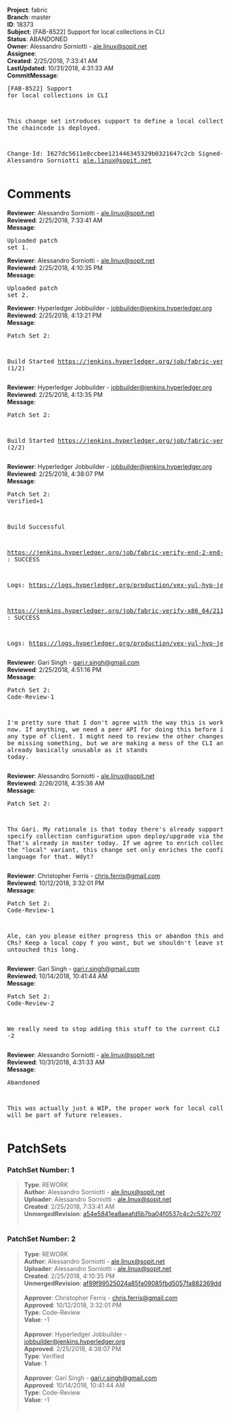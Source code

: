 <strong>Project</strong>: fabric<br><strong>Branch</strong>: master<br><strong>ID</strong>: 18373<br><strong>Subject</strong>: [FAB-8522] Support for local collections in CLI<br><strong>Status</strong>: ABANDONED<br><strong>Owner</strong>: Alessandro Sorniotti - ale.linux@sopit.net<br><strong>Assignee</strong>:<br><strong>Created</strong>: 2/25/2018, 7:33:41 AM<br><strong>LastUpdated</strong>: 10/31/2018, 4:31:33 AM<br><strong>CommitMessage</strong>:<br><pre>[FAB-8522] Support for local collections in CLI

This change set introduces support to define a local collection when the
chaincode is deployed.

Change-Id: I627dc5611e8ccbee121446345329b0321647c2cb
Signed-off-by: Alessandro Sorniotti <ale.linux@sopit.net>
</pre><h1>Comments</h1><strong>Reviewer</strong>: Alessandro Sorniotti - ale.linux@sopit.net<br><strong>Reviewed</strong>: 2/25/2018, 7:33:41 AM<br><strong>Message</strong>: <pre>Uploaded patch set 1.</pre><strong>Reviewer</strong>: Alessandro Sorniotti - ale.linux@sopit.net<br><strong>Reviewed</strong>: 2/25/2018, 4:10:35 PM<br><strong>Message</strong>: <pre>Uploaded patch set 2.</pre><strong>Reviewer</strong>: Hyperledger Jobbuilder - jobbuilder@jenkins.hyperledger.org<br><strong>Reviewed</strong>: 2/25/2018, 4:13:21 PM<br><strong>Message</strong>: <pre>Patch Set 2:

Build Started https://jenkins.hyperledger.org/job/fabric-verify-end-2-end-x86_64/12885/ (1/2)</pre><strong>Reviewer</strong>: Hyperledger Jobbuilder - jobbuilder@jenkins.hyperledger.org<br><strong>Reviewed</strong>: 2/25/2018, 4:13:35 PM<br><strong>Message</strong>: <pre>Patch Set 2:

Build Started https://jenkins.hyperledger.org/job/fabric-verify-x86_64/21195/ (2/2)</pre><strong>Reviewer</strong>: Hyperledger Jobbuilder - jobbuilder@jenkins.hyperledger.org<br><strong>Reviewed</strong>: 2/25/2018, 4:38:07 PM<br><strong>Message</strong>: <pre>Patch Set 2: Verified+1

Build Successful 

https://jenkins.hyperledger.org/job/fabric-verify-end-2-end-x86_64/12885/ : SUCCESS

Logs: https://logs.hyperledger.org/production/vex-yul-hyp-jenkins-3/fabric-verify-end-2-end-x86_64/12885

https://jenkins.hyperledger.org/job/fabric-verify-x86_64/21195/ : SUCCESS

Logs: https://logs.hyperledger.org/production/vex-yul-hyp-jenkins-3/fabric-verify-x86_64/21195</pre><strong>Reviewer</strong>: Gari Singh - gari.r.singh@gmail.com<br><strong>Reviewed</strong>: 2/25/2018, 4:51:16 PM<br><strong>Message</strong>: <pre>Patch Set 2: Code-Review-1

I'm pretty sure that I don't agree with the way this is working right now.
If anything, we need a peer API for doing this before implementing any type of client.  I might need to review the other changes as I might be missing something, but we are making a mess of the CLI and it's already basically unusable as it stands today.</pre><strong>Reviewer</strong>: Alessandro Sorniotti - ale.linux@sopit.net<br><strong>Reviewed</strong>: 2/26/2018, 4:35:36 AM<br><strong>Message</strong>: <pre>Patch Set 2:

Thx Gari. My rationale is that today there's already support to specify collection configuration upon deploy/upgrade via the golang CLI. That's already in master today. If we agree to enrich collections with the "local" variant, this change set only enriches the configuration language for that. Wdyt?</pre><strong>Reviewer</strong>: Christopher Ferris - chris.ferris@gmail.com<br><strong>Reviewed</strong>: 10/12/2018, 3:32:01 PM<br><strong>Message</strong>: <pre>Patch Set 2: Code-Review-1

Ale, can you please either progress this or abandon this and related CRs? Keep a local copy f you want, but we shouldn't leave stuff untouched this long.</pre><strong>Reviewer</strong>: Gari Singh - gari.r.singh@gmail.com<br><strong>Reviewed</strong>: 10/14/2018, 10:41:44 AM<br><strong>Message</strong>: <pre>Patch Set 2: Code-Review-2

We really need to stop adding this stuff to the current CLI so -2</pre><strong>Reviewer</strong>: Alessandro Sorniotti - ale.linux@sopit.net<br><strong>Reviewed</strong>: 10/31/2018, 4:31:33 AM<br><strong>Message</strong>: <pre>Abandoned

This was actually just a WIP, the proper work for local collections will be part of future releases.</pre><h1>PatchSets</h1><h3>PatchSet Number: 1</h3><blockquote><strong>Type</strong>: REWORK<br><strong>Author</strong>: Alessandro Sorniotti - ale.linux@sopit.net<br><strong>Uploader</strong>: Alessandro Sorniotti - ale.linux@sopit.net<br><strong>Created</strong>: 2/25/2018, 7:33:41 AM<br><strong>UnmergedRevision</strong>: [a54e5841ea8aeafd5b7ba04f0537c4c2c527c707](https://github.com/hyperledger-gerrit-archive/fabric/commit/a54e5841ea8aeafd5b7ba04f0537c4c2c527c707)<br><br></blockquote><h3>PatchSet Number: 2</h3><blockquote><strong>Type</strong>: REWORK<br><strong>Author</strong>: Alessandro Sorniotti - ale.linux@sopit.net<br><strong>Uploader</strong>: Alessandro Sorniotti - ale.linux@sopit.net<br><strong>Created</strong>: 2/25/2018, 4:10:35 PM<br><strong>UnmergedRevision</strong>: [af89f99525024a85fa09085fbd5057fa882369dd](https://github.com/hyperledger-gerrit-archive/fabric/commit/af89f99525024a85fa09085fbd5057fa882369dd)<br><br><strong>Approver</strong>: Christopher Ferris - chris.ferris@gmail.com<br><strong>Approved</strong>: 10/12/2018, 3:32:01 PM<br><strong>Type</strong>: Code-Review<br><strong>Value</strong>: -1<br><br><strong>Approver</strong>: Hyperledger Jobbuilder - jobbuilder@jenkins.hyperledger.org<br><strong>Approved</strong>: 2/25/2018, 4:38:07 PM<br><strong>Type</strong>: Verified<br><strong>Value</strong>: 1<br><br><strong>Approver</strong>: Gari Singh - gari.r.singh@gmail.com<br><strong>Approved</strong>: 10/14/2018, 10:41:44 AM<br><strong>Type</strong>: Code-Review<br><strong>Value</strong>: -1<br><br></blockquote>